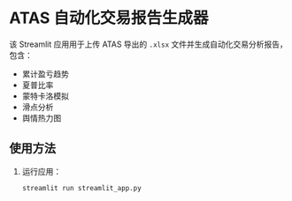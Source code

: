 # ATAS 自动化交易报告生成器

该 Streamlit 应用用于上传 ATAS 导出的 `.xlsx` 文件并生成自动化交易分析报告，包含：
- 累计盈亏趋势
- 夏普比率
- 蒙特卡洛模拟
- 滑点分析
- 舆情热力图

## 使用方法

1. 运行应用：  
   ```bash
   streamlit run streamlit_app.py

